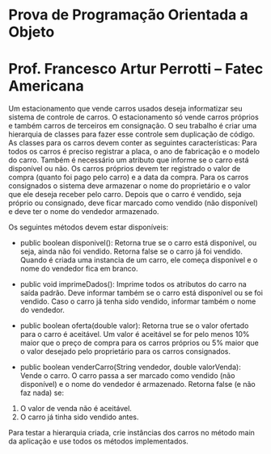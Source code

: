 # Prova de Programação Orientada a Objeto 

# Prof. Francesco Artur Perrotti – Fatec Americana

Um estacionamento que vende carros usados deseja informatizar seu sistema de controle de carros. O estacionamento só vende carros próprios e também carros de terceiros em consignação. O seu trabalho é criar uma hierarquia de classes para fazer esse controle sem duplicação de código.
As classes para os carros devem conter as seguintes características: Para todos os carros é preciso registrar a placa, o ano de fabricação e o modelo do carro. Também é necessário um atributo que informe se o carro está disponível ou não. Os carros próprios devem ter registrado o valor de compra (quanto foi pago pelo carro) e a data da compra. Para os carros consignados o sistema deve armazenar o nome do proprietário e o valor que ele deseja receber pelo carro. Depois que o carro é vendido, seja próprio ou consignado, deve ficar marcado como vendido (não disponível) e deve ter o nome do vendedor armazenado. 

Os seguintes métodos devem estar disponíveis:
- public boolean disponivel(): Retorna true se o carro está disponível, ou seja, ainda não foi vendido. Retorna false se o carro já foi vendido. Quando é criada uma instancia de um carro, ele começa disponível e o nome do vendedor fica em branco.

- public void imprimeDados(): Imprime todos os atributos do carro na saída padrão. Deve informar também se o carro está disponível ou se foi vendido. Caso o carro já tenha sido vendido, informar também o nome do vendedor.

- public boolean oferta(double valor): Retorna true se o valor ofertado para o carro é aceitável. Um valor é aceitável se for pelo menos 10% maior que o preço de compra para os carros próprios ou 5% maior que o valor desejado pelo proprietário para os carros consignados.

- public boolean venderCarro(String vendedor, double valorVenda): Vende o carro. O carro passa a ser marcado como vendido (não disponível) e o nome do vendedor é armazenado. Retorna false (e não faz nada) se:
1) O valor de venda não é aceitável. 
2) O carro já tinha sido vendido antes.

Para testar a hierarquia criada, crie instâncias dos carros no método main da aplicação e use todos os métodos implementados.  


